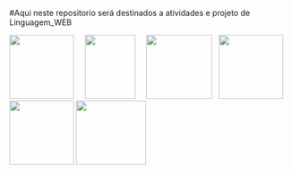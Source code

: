 #Aqui neste repositorio será destinados a atividades e projeto de Linguagem_WEB
<div><img src="https://upload.wikimedia.org/wikipedia/commons/thumb/6/61/HTML5_logo_and_wordmark.svg/2048px-HTML5_logo_and_wordmark.svg.png" height="115" width="115">    
     <img src="https://upload.wikimedia.org/wikipedia/commons/thumb/d/d5/CSS3_logo_and_wordmark.svg/1452px-CSS3_logo_and_wordmark.svg.png" height="115" width="90">    
     <img src="https://i0.wp.com/pt.mundobabushka.com/wp-content/uploads/sites/5/2016/03/js-logo.png?fit=500%2C500&ssl=1" height="115" width="118">  
     <img src="https://cdn.icon-icons.com/icons2/2107/PNG/512/file_type_vscode_icon_130084.png" height="115" width="115">  
     <img src="https://play-lh.googleusercontent.com/I1foi2Irrv7tW9ee9kgP0wfnMzaVb6y17muvpKsFcUrKYsDlmCyWuTRh5m93KJZ24dY" height="115" width="115">
     <img src="https://i.pinimg.com/736x/04/a5/16/04a51688942090f8e4d444bd32688387--linux-jessie.jpg" height="115" width="125">
     
     
